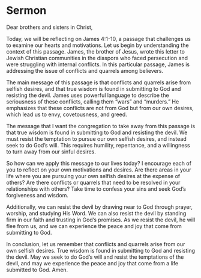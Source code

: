 # Sermon

Dear brothers and sisters in Christ,

Today, we will be reflecting on James 4:1-10, a passage that challenges us to examine our hearts and motivations. Let us begin by understanding the context of this passage. James, the brother of Jesus, wrote this letter to Jewish Christian communities in the diaspora who faced persecution and were struggling with internal conflicts. In this particular passage, James is addressing the issue of conflicts and quarrels among believers.

The main message of this passage is that conflicts and quarrels arise from selfish desires, and that true wisdom is found in submitting to God and resisting the devil. James uses powerful language to describe the seriousness of these conflicts, calling them “wars” and “murders.” He emphasizes that these conflicts are not from God but from our own desires, which lead us to envy, covetousness, and greed.

The message that I want the congregation to take away from this passage is that true wisdom is found in submitting to God and resisting the devil. We must resist the temptation to pursue our own selfish desires, and instead seek to do God’s will. This requires humility, repentance, and a willingness to turn away from our sinful desires.

So how can we apply this message to our lives today? I encourage each of you to reflect on your own motivations and desires. Are there areas in your life where you are pursuing your own selfish desires at the expense of others? Are there conflicts or quarrels that need to be resolved in your relationships with others? Take time to confess your sins and seek God’s forgiveness and wisdom.

Additionally, we can resist the devil by drawing near to God through prayer, worship, and studying His Word. We can also resist the devil by standing firm in our faith and trusting in God’s promises. As we resist the devil, he will flee from us, and we can experience the peace and joy that come from submitting to God.

In conclusion, let us remember that conflicts and quarrels arise from our own selfish desires. True wisdom is found in submitting to God and resisting the devil. May we seek to do God’s will and resist the temptations of the devil, and may we experience the peace and joy that come from a life submitted to God. Amen.